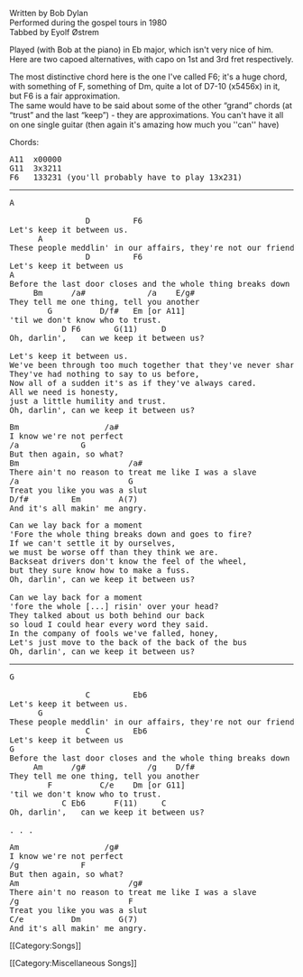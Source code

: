 Written by Bob Dylan<br>
Performed during the gospel tours in 1980<br>
Tabbed by Eyolf Østrem

Played (with Bob at the piano) in Eb major, which isn't very nice of
him.<br>
Here are two capoed alternatives, with capo on 1st and 3rd fret
respectively.

The most distinctive chord here is the one I've called F6; it's a huge
chord, with something of F, something of Dm, quite a lot of D7-10
(x5456x) in it, but F6 is a fair approximation.<br>
The same would have to be said about some of the other “grand”
chords (at “trust” and the last “keep”) - they are
approximations. You can't have it all on one single guitar (then again
it's amazing how much you ''can'' have)

Chords:

<pre class="chords">
A11  x00000
G11  3x3211
F6   133231 (you'll probably have to play 13x231)
</pre>

----
<pre class="verse">
A

                D         F6
Let's keep it between us.
      A
These people meddlin' in our affairs, they're not our friends.
                D         F6
Let's keep it between us
A
Before the last door closes and the whole thing breaks down and ends.
     Bm      /a#             /a    E/g#
They tell me one thing, tell you another
        G          D/f#   Em [or A11]
'til we don't know who to trust.
           D F6       G(11)     D
Oh, darlin',   can we keep it between us?

Let's keep it between us.
We've been through too much together that they've never shared.
They've had nothing to say to us before,
Now all of a sudden it's as if they've always cared.
All we need is honesty,
just a little humility and trust.
Oh, darlin', can we keep it between us?
</pre>

<pre class="bridge">
Bm                  /a#
I know we're not perfect
/a             G
But then again, so what?
Bm                       /a#
There ain't no reason to treat me like I was a slave
/a                       G
Treat you like you was a slut
D/f#         Em        A(7)
And it's all makin' me angry.
</pre>

<pre class="verse">
Can we lay back for a moment
'Fore the whole thing breaks down and goes to fire?
If we can't settle it by ourselves,
we must be worse off than they think we are.
Backseat drivers don't know the feel of the wheel,
but they sure know how to make a fuss.
Oh, darlin', can we keep it between us?

Can we lay back for a moment
'fore the whole [...] risin' over your head?
They talked about us both behind our back
so loud I could hear every word they said.
In the company of fools we've falled, honey,
Let's just move to the back of the back of the bus
Oh, darlin', can we keep it between us?
</pre>

----
<pre class="verse">
G

                C         Eb6
Let's keep it between us.
      G
These people meddlin' in our affairs, they're not our friends.
                C         Eb6
Let's keep it between us
G
Before the last door closes and the whole thing breaks down and ends.
     Am      /g#             /g    D/f#
They tell me one thing, tell you another
        F          C/e    Dm [or G11]
'til we don't know who to trust.
           C Eb6      F(11)     C
Oh, darlin',   can we keep it between us?

. . .
</pre>

<pre class="bridge">
Am                  /g#
I know we're not perfect
/g             F
But then again, so what?
Am                       /g#
There ain't no reason to treat me like I was a slave
/g                       F
Treat you like you was a slut
C/e          Dm        G(7)
And it's all makin' me angry.
</pre>

[[Category:Songs]]

[[Category:Miscellaneous Songs]]